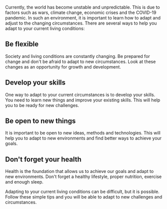 Currently, the world has become unstable and unpredictable. This is due to factors such as wars, climate change, economic crises and the COVID-19 pandemic. In such an environment, it is important to learn how to adapt and adjust to the changing circumstances. There are several ways to help you adapt to your current living conditions:

## Be flexible

Society and living conditions are constantly changing. Be prepared for change and don't be afraid to adapt to new circumstances. Look at these changes as an opportunity for growth and development.

## Develop your skills

One way to adapt to your current circumstances is to develop your skills. You need to learn new things and improve your existing skills. This will help you to be ready for new challenges.

## Be open to new things

It is important to be open to new ideas, methods and technologies. This will help you to adapt to new environments and find better ways to achieve your goals.

## Don't forget your health

Health is the foundation that allows us to achieve our goals and adapt to new environments. Don't forget a healthy lifestyle, proper nutrition, exercise and enough sleep.

Adapting to your current living conditions can be difficult, but it is possible. Follow these simple tips and you will be able to adapt to new challenges and circumstances.